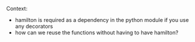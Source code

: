 Context:
 - hamilton is required as a dependency in the python module if you use any decorators
 - how can we reuse the functions without having to have hamilton?

